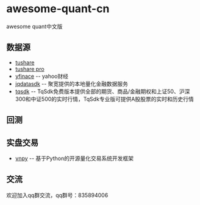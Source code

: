 # awesome-quant-cn
awesome quant中文版

## 数据源
* [tushare](http://tushare.org/) 
* [tushare pro](https://waditu.com/document/1?doc_id=131)
* [yfinace](https://github.com/ranaroussi/yfinance) -- yahoo财经
* [jqdatasdk](https://www.joinquant.com/help/api/help#name:JQData) -- 聚宽提供的本地量化金融数据服务
* [tqsdk](https://doc.shinnytech.com/tqsdk/latest/intro.html) -- TqSdk免费版本提供全部的期货、商品/金融期权和上证50、沪深300和中证500的实时行情，TqSdk专业版可提供A股股票的实时和历史行情

## 回测


## 实盘交易
* [vnpy](https://github.com/vnpy/vnpy) -- 基于Python的开源量化交易系统开发框架


## 交流
欢迎加入qq群交流，qq群号：835894006
